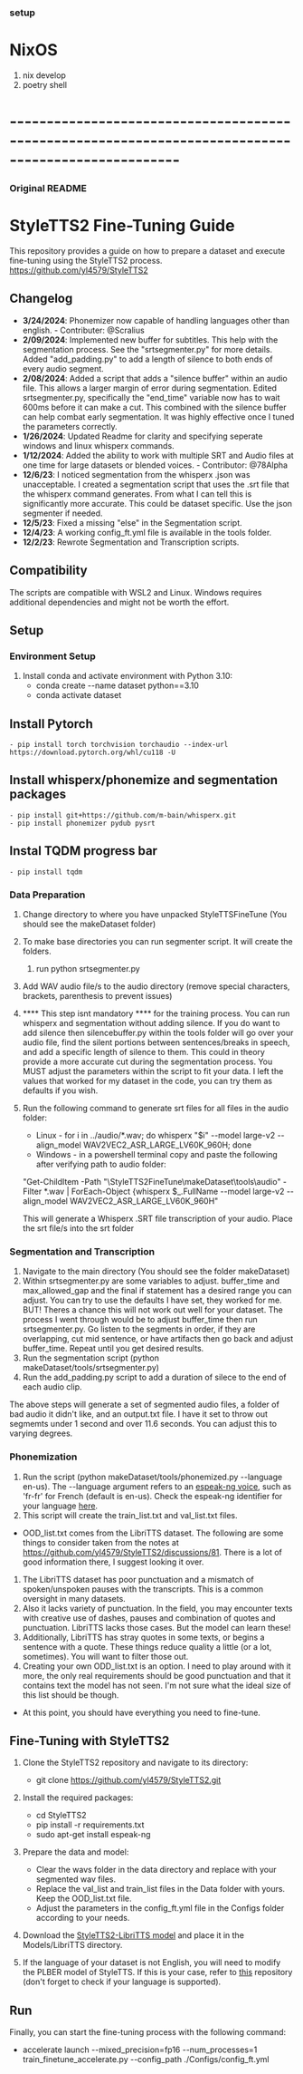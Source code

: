 ### setup
# NixOS
1. nix develop
2. poetry shell

# ---------------------------------------------------------------------------------------------------

### Original README

# StyleTTS2 Fine-Tuning Guide

This repository provides a guide on how to prepare a dataset and execute fine-tuning using the StyleTTS2 process. https://github.com/yl4579/StyleTTS2

## Changelog
- **3/24/2024**: Phonemizer now capable of handling languages other than english. - Contributer: @Scralius
- **2/09/2024**: Implemented new buffer for subtitles. This help with the segmentation process. See the "srtsegmenter.py" for more details. Added "add_padding.py" to add a length of silence to both ends of every audio segment.
- **2/08/2024**: Added a script that adds a "silence buffer" within an audio file. This allows a larger margin of error during segmentation. Edited srtsegmenter.py, specifically the "end_time" variable now has to wait 600ms before it can make a cut. This combined with the silence buffer can help combat early segmentation. It was highly effective once I tuned the parameters correctly.
- **1/26/2024**: Updated Readme for clarity and specifying seperate windows and linux whisperx commands.
- **1/12/2024**: Added the ability to work with multiple SRT and Audio files at one time for large datasets or blended voices. - Contributor:  @78Alpha
- **12/6/23**: I noticed segmentation from the whisperx .json was unacceptable. I created a segmentation script that uses the .srt file that the whisperx command generates. From what I can tell this is significantly more accurate. This could be dataset specific. Use the json segmenter if needed.
- **12/5/23**: Fixed a missing "else" in the Segmentation script.
- **12/4/23**: A working config_ft.yml file is available in the tools folder.
- **12/2/23**: Rewrote Segmentation and Transcription scripts.

## Compatibility

The scripts are compatible with WSL2 and Linux. Windows requires additional dependencies and might not be worth the effort.

## Setup

### Environment Setup

1. Install conda and activate environment with Python 3.10:
   - conda create --name dataset python==3.10
   - conda activate dataset

## Install Pytorch

    - pip install torch torchvision torchaudio --index-url https://download.pytorch.org/whl/cu118 -U

## Install whisperx/phonemize and segmentation packages

    - pip install git+https://github.com/m-bain/whisperx.git
    - pip install phonemizer pydub pysrt

## Instal TQDM progress bar

    - pip install tqdm

### Data Preparation

1. Change directory to where you have unpacked StyleTTSFineTune (You should see the makeDataset folder)
2. To make base directories you can run segmenter script. It will create the folders.

   1. run python srtsegmenter.py
3. Add WAV audio file/s to the audio directory (remove special characters, brackets, parenthesis to prevent issues)
4. **** This step isnt mandatory **** for the training process. You can run whisperx and segmentation without adding silence. If you do want to add silence then silencebuffer.py within the tools folder will go over your audio file, find the silent portions between sentences/breaks in speech, and add a specific length of silence to them. This could in theory provide a more accurate cut during the segmentation process. You MUST adjust the parameters within the script to fit your data. I left the values that worked for my dataset in the code, you can try them as defaults if you wish.
5. Run the following command to generate srt files for all files in the audio folder:

   - Linux - for i in ../audio/*.wav; do whisperx "$i" --model large-v2 --align_model WAV2VEC2_ASR_LARGE_LV60K_960H; done
   - Windows - in a powershell terminal copy and paste the following after verifying path to audio folder:

   "Get-ChildItem -Path "\StyleTTS2FineTune\\makeDataset\\tools\\audio" -Filter *.wav | ForEach-Object {whisperx $_.FullName --model large-v2 --align_model WAV2VEC2_ASR_LARGE_LV60K_960H"

   This will generate a Whisperx .SRT file transcription of your audio. Place the srt file/s into the srt folder

### Segmentation and Transcription

1. Navigate to the main directory (You should see the folder makeDataset)
2. Within srtsegmenter.py are some variables to adjust. buffer_time and max_allowed_gap and the final if statement has a desired range you can adjust. You can try to use the defaults I have set, they worked for me. BUT! Theres a chance this will not work out well for your dataset. The process I went through would be to adjust buffer_time then run srtsegmenter.py. Go listen to the segments in order, if they are overlapping, cut mid sentence, or have artifacts then go back and adjust buffer_time. Repeat until you get desired results.
3. Run the segmentation script (python makeDataset/tools/srtsegmenter.py)
4. Run the add_padding.py script to add a duration of silece to the end of each audio clip.

The above steps will generate a set of segmented audio files, a folder of bad audio it didn't like, and an output.txt file. I have it set to throw out segmemts under 1 second and over 11.6 seconds. You can adjust this to varying degrees.

### Phonemization

1. Run the script (python makeDataset/tools/phonemized.py --language en-us).
The --language argument refers to an [espeak-ng voice](https://github.com/espeak-ng/espeak-ng/), such as 'fr-fr' for French (default is en-us).
Check the espeak-ng identifier for your language [here](https://github.com/espeak-ng/espeak-ng/blob/master/docs/languages.md).
2. This script will create the train_list.txt and val_list.txt files.

- OOD_list.txt comes from the LibriTTS dataset. The following are some things to consider taken from the notes at https://github.com/yl4579/StyleTTS2/discussions/81. There is a lot of good information there, I suggest looking it over.

1. The LibriTTS dataset has poor punctuation and a mismatch of spoken/unspoken pauses with the transcripts. This is a common oversight in many datasets.
2. Also it lacks variety of punctuation. In the field, you may encounter texts with creative use of dashes, pauses and combination of quotes and punctuation. LibriTTS lacks those cases. But the model can learn these!
3. Additionally, LibriTTS has stray quotes in some texts, or begins a sentence with a quote. These things reduce quality a little (or a lot, sometimes). You will want to filter those out.
4. Creating your own ODD_list.txt is an option. I need to play around with it more, the only real requirements should be good punctuation and that it contains text the model has not seen. I'm not sure what the ideal size of this list should be though.

- At this point, you should have everything you need to fine-tune.

## Fine-Tuning with StyleTTS2

1. Clone the StyleTTS2 repository and navigate to its directory:

   - git clone https://github.com/yl4579/StyleTTS2.git
2. Install the required packages:

   - cd StyleTTS2
   - pip install -r requirements.txt
   - sudo apt-get install espeak-ng
3. Prepare the data and model:

   - Clear the wavs folder in the data directory and replace with your segmented wav files.
   - Replace the val_list and train_list files in the Data folder with yours. Keep the OOD_list.txt file.
   - Adjust the parameters in the config_ft.yml file in the Configs folder according to your needs.
4. Download the [StyleTTS2-LibriTTS model](https://huggingface.co/yl4579/StyleTTS2-LibriTTS) and place it in the Models/LibriTTS directory.
5. If the language of your dataset is not English, you will need to modify the PLBER model of StyleTTS. If this is your case, refer to [this](https://huggingface.co/papercup-ai/multilingual-pl-bert) repository (don't forget to check if your language is supported).

## Run

Finally, you can start the fine-tuning process with the following command:

- accelerate launch --mixed_precision=fp16 --num_processes=1 train_finetune_accelerate.py --config_path ./Configs/config_ft.yml
